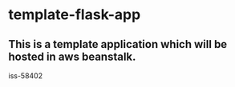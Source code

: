 # template-flask-app

## This is a template application which will be hosted in aws beanstalk. 
iss-58402
